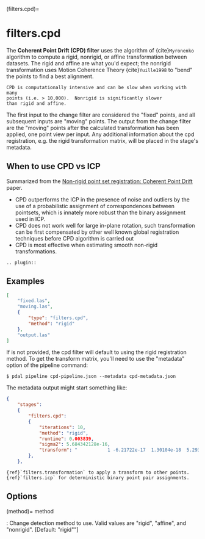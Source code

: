 (filters.cpd)=

# filters.cpd

<!-- Missing citations in references.bib, make sure to add. Also the syntax is wrong here. -->

The **Coherent Point Drift (CPD) filter** uses the algorithm of
{cite}`Myronenko` algorithm to
compute a rigid, nonrigid, or affine transformation between datasets.  The
rigid and affine are what you'd expect; the nonrigid transformation uses Motion
Coherence Theory {cite}`Yuille1998` to "bend" the points to find a best
alignment.

```{note}
CPD is computationally intensive and can be slow when working with many
points (i.e. > 10,000).  Nonrigid is significantly slower
than rigid and affine.
```

The first input to the change filter are considered the "fixed" points, and all
subsequent inputs are "moving" points.  The output from the change filter are
the "moving" points after the calculated transformation has been applied, one
point view per input.  Any additional information about the cpd registration,
e.g. the rigid transformation matrix, will be placed in the stage's metadata.

## When to use CPD vs ICP

Summarized from the [Non-rigid point set registration: Coherent Point Drift](http://graphics.stanford.edu/courses/cs468-07-winter/Papers/nips2006_0613.pdf) paper.

- CPD outperforms the ICP in the presence of noise and outliers by the use of
  a probabilistic assignment of correspondences between pointsets, which is
  innately more robust than the binary assignment used in ICP.
- CPD does not work well for large in-plane rotation, such transformation can
  be first compensated by other well known global registration techniques before
  CPD algorithm is carried out
- CPD is most effective when estimating smooth non-rigid transformations.

```{eval-rst}
.. plugin::
```

## Examples

```json
[
    "fixed.las",
    "moving.las",
    {
        "type": "filters.cpd",
        "method": "rigid"
    },
    "output.las"
]
```

If [](method) is not provided, the cpd filter will default to using the
rigid registration method.  To get the transform matrix, you'll need to
use the "metadata" option of the pipeline command:

```
$ pdal pipeline cpd-pipeline.json --metadata cpd-metadata.json
```

The metadata output might start something like:

```json
{
    "stages":
    {
        "filters.cpd":
        {
            "iterations": 10,
            "method": "rigid",
            "runtime": 0.003839,
            "sigma2": 5.684342128e-16,
            "transform": "           1 -6.21722e-17  1.30104e-18  5.29303e-11-8.99346e-17            1  2.60209e-18 -3.49247e-10 -2.1684e-19  1.73472e-18            1 -1.53477e-12           0            0            0            1"
        },
    },
```

```{seealso}
{ref}`filters.transformation` to apply a transform to other points.
{ref}`filters.icp` for deterministic binary point pair assignments.
```

## Options

(method)=
method

: Change detection method to use.
  Valid values are "rigid", "affine", and "nonrigid".
  \[Default: "rigid""\]

```{include} filter_opts.md
```

<!-- ```{eval-rst}
.. bibliography:: references.bib
```

[coherent point drift (cpd)]: https://github.com/gadomski/cpd -->
